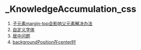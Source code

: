 # _KnowledgeAccumulation_css

1. [子元素margin-top会影响父元素解决办法](子元素margin-top会影响父元素解决办法.md)
2. [自定义字体](自定义字体.md)
3. [居中问题](居中问题.md)
4. [backgroundPosition在center时](backgroundPosition在center时.md)
